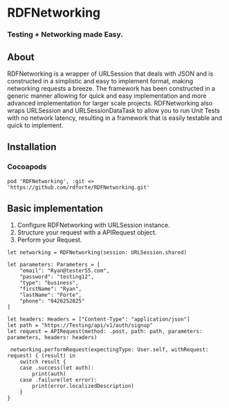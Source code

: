 # RDFNetworking
### Testing + Networking made Easy.

## About
RDFNetworking is a wrapper of URLSession that deals with JSON and is constructed in a simplistic and easy to implement format, making networking requests a breeze. The framework has been constructed in a generic manner allowing for quick and easy implementation and more advanced implementation for larger scale projects.
RDFNetworking also wraps URLSession and URLSessionDataTask to allow you to run Unit Tests with no network latency, resulting in a framework that is easily testable and quick to implement.

## Installation
### Cocoapods
```
pod 'RDFNetworking', :git => 'https://github.com/rdforte/RDFNetworking.git'
```

## Basic implementation
1. Configure RDFNetworking with URLSession instance.
2. Structure your request with a APIRequest object.
3. Perform your Request.

```
let networking = RDFNetworking(session: URLSession.shared)

let parameters: Parameters = [
    "email": "Ryan@tester55.com",
    "password": "testing12",
    "type": "business",
    "firstName": "Ryan",
    "lastName": "Forte",
    "phone": "0426252825"
]

let headers: Headers = ["Content-Type": "application/json"]
let path = "https://Testing/api/v1/auth/signup"
let request = APIRequest(method: .post, path: path, parameters: parameters, headers: headers)

 networking.performRequest(expectingType: User.self, withRequest: request) { (result) in
    switch result {
    case .success(let auth):
        print(auth)
    case .failure(let error):
        print(error.localizedDescription)
    }
}
```
